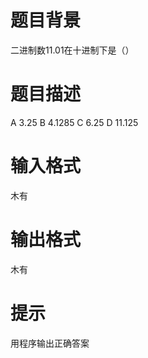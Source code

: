 # 

 
 # 题目背景 
<p>二进制数11.01在十进制下是（）</p> 

 
 # 题目描述 
<p>A&nbsp;3.25&nbsp;B&nbsp;4.1285&nbsp;C&nbsp;6.25&nbsp;D&nbsp;11.125</p> 

 
 # 输入格式 
<p>木有</p> 

 
 # 输出格式 
<p>​木有</p> 

 
 # 提示 
<p>用程序输出正确答案</p> 
